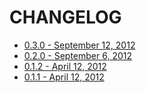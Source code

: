# CHANGELOG

* [0.3.0 - September 12, 2012](https://github.com/kevinjalbert/git_statistics/compare/v0.2.0...v0.3.0)
* [0.2.0 - September 6, 2012](https://github.com/kevinjalbert/git_statistics/compare/v0.1.2...v0.2.0)
* [0.1.2 - April 12, 2012](https://github.com/kevinjalbert/git_statistics/compare/v0.1.1...v0.1.2)
* [0.1.1 - April 12, 2012](https://github.com/kevinjalbert/git_statistics/compare/0e82e507e5b64a1140623c702015b97b1b3f7f81...v0.1.1)
